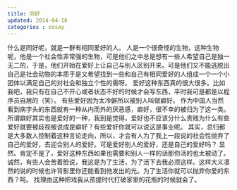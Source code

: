 ```yaml
---
title: 同好
updated: 2014-04-16
categories : essay
---
```

什么是同好呢，就是一群有相同爱好的人。
人是一个很奇怪的生物，这种生物呢，他是一个社会性非常强的生物，可是他们之中总是想有一些人希望自己是独一无二的，于是，他们开始在爱好上让自己与别人区别开来。可是他们又不能逃脱出自己是社会动物的本质于是又希望找到一些和自己有相同爱好的人组成一个一个小团体以满足自己的对社会和独立个性的需呀。
爱好这种东西真的很大很多。比如我吧，我只有在自己不开心或者状态不好的时候才会写东西，平时我可是都是以程序员自居的（笑）。
有些爱好因为太冷僻所以被别人叫做癖好。
作为中国人当然看到病字头的东西就有一种从内而外的厌恶感，癖好，很不幸的被归为了这一类。所谓癖好其实也是爱好的一种，我到是觉得，爱好也不应该分什么贵贱为什么有些爱好就要被歧视被说成是癖好？有些爱好你就可以说这是事业呢。
其实，总归都是大多数人控制着这种言论走向，所以，才会有人为了我上一段说的社会性抛弃了自己的爱好，去迎合别人的爱好。可是爱好别人的爱好，还是自己的爱好吗？
显然。肯定不是了，爱好这种东西如果也需要和别人一样的话那你活的也太被动了。
诚然，有些人会苦着脸说，我这是为了生活，为了活下去我必须这样。这样大义凛然的说的时候也许背影里你还能看到他发出的光。为了生活你就可以抛弃你爱的东西？呵。
找理由这种把戏我从孩提时代打破家里的花瓶的时候就会了。

